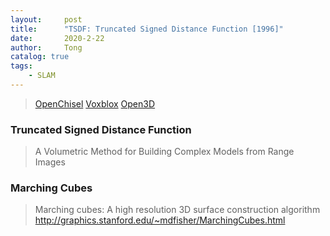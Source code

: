 ```yaml
---
layout:     post
title:      "TSDF: Truncated Signed Distance Function [1996]"
date:       2020-2-22
author:     Tong
catalog: true
tags:
    - SLAM
---
```


> [OpenChisel](https://github.com/personalrobotics/OpenChisel)
> [Voxblox](https://github.com/ethz-asl/voxblox)
> [Open3D](https://github.com/intel-isl/Open3D)

### Truncated Signed Distance Function

> A Volumetric Method for Building Complex Models from Range Images

### Marching Cubes

> Marching cubes: A high resolution 3D surface construction algorithm
> http://graphics.stanford.edu/~mdfisher/MarchingCubes.html
